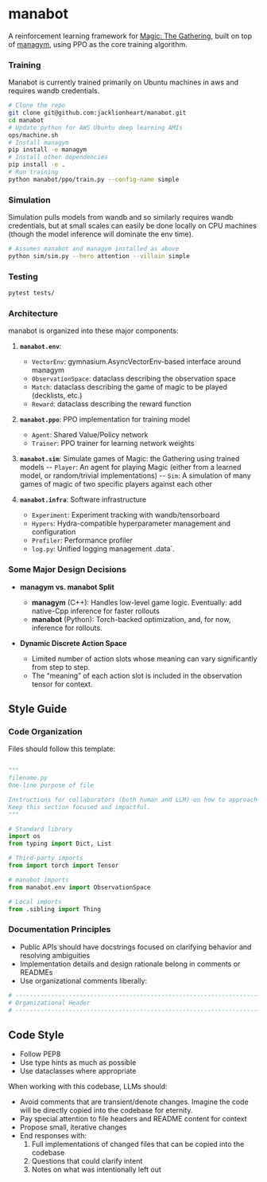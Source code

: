 # manabot

A reinforcement learning framework for [Magic: The Gathering](https://magic.wizards.com/), built on top of [managym](https://github.com/jacklionheart/managym), using PPO as the core training algorithm.

### Training

Manabot is currently trained primarily on Ubuntu machines in aws and requires wandb credentials.

```bash
# Clone the repo
git clone git@github.com:jacklionheart/manabot.git
cd manabot
# Update python for AWS Ubuntu deep learning AMIs
ops/machine.sh
# Install managym
pip install -e managym
# Install other dependencies
pip install -e .
# Run training
python manabot/ppo/train.py --config-name simple
```

### Simulation

Simulation pulls models from wandb and so similarly requires wandb credentials, but at small scales
can easily be done locally on CPU machines (though the model inference will dominate the env time).

```bash
# Assumes manabot and managym installed as above
python sim/sim.py --hero attention --villain simple
```

### Testing

```bash
pytest tests/
```

### Architecture

manabot is organized into these major components:

1. **`manabot.env`**: 
   - `VectorEnv`: gymnasium.AsyncVectorEnv-based interface around managym
   - `ObservationSpace`: dataclass describing the observation space
   - `Match`: dataclass describing the game of magic to be played (decklists, etc.)
   - `Reward`: dataclass describing the reward function

2. **`manabot.ppo`**: PPO implementation for training model  
   - `Agent`: Shared Value/Policy network
   - `Trainer`: PPO trainer for learning network weights

3. **`manabot.sim`**: Simulate games of Magic: the Gathering using trained models
   -- `Player`: An agent for playing Magic (either from a learned model, or random/trivial implementations)
   -- `Sim`: A simulation of many games of magic of two specific players against each other

3. **`manabot.infra`**: Software infrastructure
   - `Experiment`: Experiment tracking with wandb/tensorboard
   - `Hypers`: Hydra-compatible hyperparameter management and configuration
   - `Profiler`: Performance profiler
   - `log.py`: Unified logging management .data`.

### Some Major Design Decisions

- **managym vs. manabot Split**  
  - **managym** (C++): Handles low-level game logic. Eventually: add native-Cpp inference for faster rollouts
  - **manabot** (Python): Torch-backed optimization, and, for now, inference for rollouts.

- **Dynamic Discrete Action Space**  
  - Limited number of action slots whose meaning can vary significantly from step to step.  
  - The “meaning” of each action slot is included in the observation tensor for context.

## Style Guide

### Code Organization

Files should follow this template:

```python

"""
filename.py
One-line purpose of file

Instructions for collaborators (both human and LLM) on how to approach understanding and editing the code.
Keep this section focused and impactful.
"""

# Standard library
import os
from typing import Dict, List

# Third-party imports
from import torch import Tensor

# manabot imports
from manabot.env import ObservationSpace

# Local imports
from .sibling import Thing
```

### Documentation Principles

- Public APIs should have docstrings focused on clarifying behavior and resolving ambiguities
- Implementation details and design rationale belong in comments or READMEs
- Use organizational comments liberally:

```python
# -----------------------------------------------------------------------------
# Organizational Header
# -----------------------------------------------------------------------------
```

## Code Style

- Follow PEP8
- Use type hints as much as possible
- Use dataclasses where appropriate

When working with this codebase, LLMs should:
- Avoid comments that are transient/denote changes. Imagine the code will be directly copied into the codebase for eternity.
- Pay special attention to file headers and README content for context
- Propose small, iterative changes
- End responses with:
  1. Full implementations of changed files that can be copied into the codebase 
  2. Questions that could clarify intent
  3. Notes on what was intentionally left out
